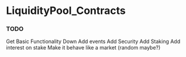 # LiquidityPool_Contracts

### TODO
Get Basic Functionality Down
Add events
Add Security
Add Staking
Add interest on stake
Make it behave like a market (random maybe?)